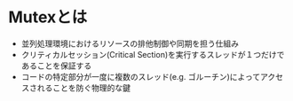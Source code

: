 # Mutexとは
- 並列処理環境におけるリソースの排他制御や同期を担う仕組み
- クリティカルセッション(Critical Section)を実行するスレッドが１つだけであることを保証する
- コードの特定部分が一度に複数のスレッド(e.g. ゴルーチン)によってアクセスされることを防ぐ物理的な鍵